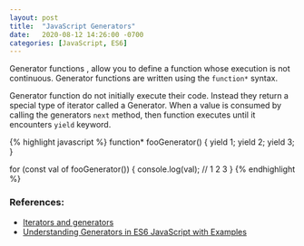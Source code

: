 ```yaml
---
layout: post
title:  "JavaScript Generators"
date:   2020-08-12 14:26:00 -0700
categories: [JavaScript, ES6]
---
```


Generator functions , allow you to define a function 
whose execution is not continuous. Generator functions
are written using the `function*` syntax.

Generator function do not initially execute their code.
Instead they return a special type of iterator called 
a Generator. When a value is consumed by calling the 
generators `next` method, then function executes until
it encounters `yield` keyword.


{% highlight javascript %}
function* fooGenerator() {
    yield 1;
    yield 2;
    yield 3;
}

for (const val of fooGenerator()) {
    console.log(val); // 1 2 3
}
{% endhighlight %}


### References:
- [Iterators and generators
](https://developer.mozilla.org/en-US/docs/Web/JavaScript/Guide/Iterators_and_Generators)
- [Understanding Generators in ES6 JavaScript with Examples](https://codeburst.io/understanding-generators-in-es6-javascript-with-examples-6728834016d5)